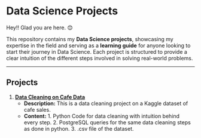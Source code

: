 # Data Science Projects  
Hey!! Glad you are here. 😊  

This repository contains my **Data Science projects**, showcasing my expertise in the field and serving as a **learning guide** for anyone looking to start their journey in Data Science. Each project is structured to provide a clear intuition of the different steps involved in solving real-world problems.  

***

## Projects  
1. **[Data Cleaning on Cafe Data](https://github.com/suryanshipriya/Data-Science-Projects/tree/main/Data%20Cleaning%20Project)**  
   - **Description:** This is a data cleaning project on a Kaggle dataset of cafe sales.
   - **Content:** 1. Python Code for data cleaning with intuition behind every step.
                  2. PostgreSQL queries for the same data cleaning steps as done in python.
                  3. .csv file of the dataset. 

